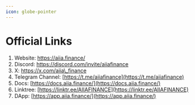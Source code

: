 ```yaml
---
icon: globe-pointer
---
```


# Official Links

1. Website: [https://aiia.finance/ ](https://aiia.finance/)
2. Discord: [https://discord.com/invite/aiiafinance ](https://discord.com/invite/aiiafinance)
3. X: [https://x.com/aiia\_finance ](https://x.com/aiia_finance)
4. Telegram Channel: [https://t.me/aiiafinance](https://t.me/aiiafinance)
5. Docs: [https://docs.aiia.finance/](https://docs.aiia.finance/)
6. Linktree: [https://linktr.ee/AIIAFINANCE](https://linktr.ee/AIIAFINANCE)
7. DApp: [https://app.aiia.finance/](https://app.aiia.finance/)

